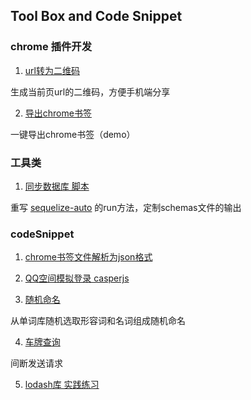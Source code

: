 ## Tool Box and Code Snippet

### chrome 插件开发

1. [url转为二维码](chromeExtensions/urlCode) 
  
  生成当前页url的二维码，方便手机端分享

2. [导出chrome书签](chromeExtensions/bookmarks)
  
  一键导出chrome书签（demo）

### 工具类

1. [同步数据库 脚本](tools/sync_schemas.js)

  重写 [sequelize-auto](https://www.npmjs.com/package/sequelize-auto) 的run方法，定制schemas文件的输出
  
### codeSnippet

1. [chrome书签文件解析为json格式](utils/bookmarks2json.js)

2. [QQ空间模拟登录 casperjs](utils/QzoneLogin.js)

3. [随机命名](utils/randomName.js)
  
  从单词库随机选取形容词和名词组成随机命名

4. [车牌查询](utils/carCard.js)
  
  间断发送请求

5. [lodash库 实践练习](utils/lodashTry/lodashTry.js)

  
